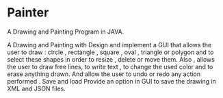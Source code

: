 # Painter

A Drawing and Painting Program in JAVA.

A Drawing and Painting with Design and implement a GUI that allows the user to draw : circle , rectangle , square , oval , triangle or polygon and to select these shapes in order to resize , delete or move them.
Also , allows the user to draw free lines, to write text , to change the used color and to erase anything drawn.
And allow the user to undo or redo any action performed .
Save and load Provide an option in GUI to save the drawing in XML and JSON files.
